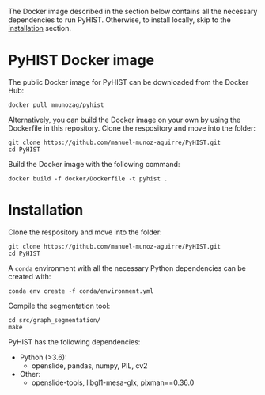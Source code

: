 The Docker image described in the section below contains all the necessary dependencies to run PyHIST. Otherwise, to install locally, skip to the [installation](#installation) section.

# PyHIST Docker image
The public Docker image for PyHIST can be downloaded from the Docker Hub:
```shell
docker pull mmunozag/pyhist
```

Alternatively, you can build the Docker image on your own by using the Dockerfile in this repository. Clone the respository and move into the folder:
```shell
git clone https://github.com/manuel-munoz-aguirre/PyHIST.git
cd PyHIST
```

Build the Docker image with the following command:
```shell
docker build -f docker/Dockerfile -t pyhist .
```

# Installation<a name="installation"></a>
Clone the respository and move into the folder:
```shell
git clone https://github.com/manuel-munoz-aguirre/PyHIST.git
cd PyHIST
```

A `conda` environment with all the necessary Python dependencies can be created with:
```
conda env create -f conda/environment.yml
```

Compile the segmentation tool:
```
cd src/graph_segmentation/
make
```

PyHIST has the following dependencies:

* Python (>3.6):
  * openslide, pandas, numpy, PIL, cv2
* Other:
  * openslide-tools, libgl1-mesa-glx, pixman==0.36.0
